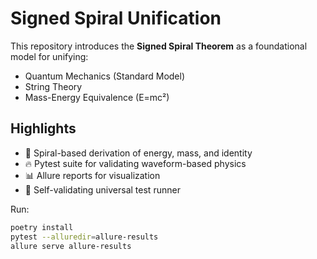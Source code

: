 # Signed Spiral Unification

This repository introduces the **Signed Spiral Theorem** as a foundational model for unifying:

- Quantum Mechanics (Standard Model)
- String Theory
- Mass-Energy Equivalence (E=mc²)

## Highlights

- 🌌 Spiral-based derivation of energy, mass, and identity
- 🔥 Pytest suite for validating waveform-based physics
- 📊 Allure reports for visualization
- 🧪 Self-validating universal test runner

Run:

```bash
poetry install
pytest --alluredir=allure-results
allure serve allure-results
```

